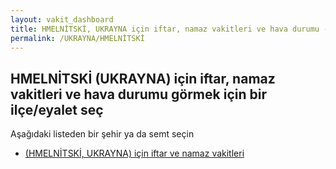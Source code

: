 ```yaml
---
layout: vakit_dashboard
title: HMELNİTSKİ, UKRAYNA için iftar, namaz vakitleri ve hava durumu - ilçe/eyalet seç
permalink: /UKRAYNA/HMELNİTSKİ
---
```


## HMELNİTSKİ (UKRAYNA) için iftar, namaz vakitleri ve hava durumu  görmek için bir ilçe/eyalet seç

Aşağıdaki listeden bir şehir ya da semt seçin

* [ (HMELNİTSKİ, UKRAYNA) için iftar ve namaz vakitleri](/UKRAYNA/HMELNİTSKİ/)

<script type="text/javascript">
  var GLOBAL_COUNTRY = 'UKRAYNA';
  var GLOBAL_CITY = 'HMELNİTSKİ';
  var GLOBAL_STATE = 'HMELNİTSKİ';
</script>
